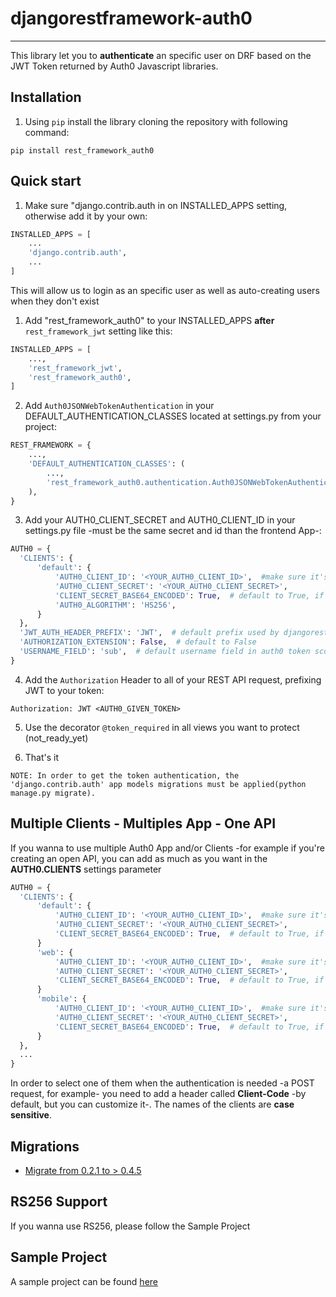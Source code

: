 djangorestframework-auth0
=====
___

This library let you to **authenticate** an specific user on DRF based on the JWT Token returned by Auth0 Javascript libraries.


Installation
-----------

1. Using `pip` install the library cloning the repository with following command:
``` shell
pip install rest_framework_auth0
```

Quick start
-----------

1. Make sure "django.contrib.auth in on INSTALLED_APPS setting, otherwise add it by your own:
``` python
INSTALLED_APPS = [
    ...
    'django.contrib.auth',
    ...
]
```
This will allow us to login as an specific user as well as auto-creating users when they don't exist

1. Add "rest_framework_auth0" to your INSTALLED_APPS **after** `rest_framework_jwt` setting like this:
``` python
INSTALLED_APPS = [
    ...,
    'rest_framework_jwt',
    'rest_framework_auth0',
]
```

2. Add `Auth0JSONWebTokenAuthentication` in your DEFAULT_AUTHENTICATION_CLASSES located at settings.py from your project:
``` python
REST_FRAMEWORK = {
    ...,
    'DEFAULT_AUTHENTICATION_CLASSES': (
        ...,
        'rest_framework_auth0.authentication.Auth0JSONWebTokenAuthentication',
    ),
}
```

3. Add your AUTH0_CLIENT_SECRET and AUTH0_CLIENT_ID in your settings.py file -must be the same secret and id than the frontend App-:
``` python
AUTH0 = {
  'CLIENTS': {
      'default': {
          'AUTH0_CLIENT_ID': '<YOUR_AUTH0_CLIENT_ID>',  #make sure it's the same string that aud attribute in your payload provides
          'AUTH0_CLIENT_SECRET': '<YOUR_AUTH0_CLIENT_SECRET>',
          'CLIENT_SECRET_BASE64_ENCODED': True,  # default to True, if you're Auth0 user since December, maybe you should set it to False
          'AUTH0_ALGORITHM': 'HS256',
      }
  },
  'JWT_AUTH_HEADER_PREFIX': 'JWT',  # default prefix used by djangorestframework_jwt
  'AUTHORIZATION_EXTENSION': False,  # default to False
  'USERNAME_FIELD': 'sub',  # default username field in auth0 token scope to use as token user
}
```

4. Add the `Authorization` Header to all of your REST API request, prefixing JWT to your token:
```
Authorization: JWT <AUTH0_GIVEN_TOKEN>
```
5. Use the decorator `@token_required` in all views you want to protect (not_ready_yet)

6. That's it

```
NOTE: In order to get the token authentication, the 'django.contrib.auth' app models migrations must be applied(python manage.py migrate).
```

Multiple Clients - Multiples App - One API
-----------
If you wanna to use multiple Auth0 App and/or Clients -for example if you're creating an open API, you can add as much as you want in the **AUTH0.CLIENTS** settings parameter

``` python
AUTH0 = {
  'CLIENTS': {
      'default': {
          'AUTH0_CLIENT_ID': '<YOUR_AUTH0_CLIENT_ID>',  #make sure it's the same string that aud attribute in your payload provides
          'AUTH0_CLIENT_SECRET': '<YOUR_AUTH0_CLIENT_SECRET>',
          'CLIENT_SECRET_BASE64_ENCODED': True,  # default to True, if you're Auth0 user since December, maybe you should set it to False
      }
      'web': {
          'AUTH0_CLIENT_ID': '<YOUR_AUTH0_CLIENT_ID>',  #make sure it's the same string that aud attribute in your payload provides
          'AUTH0_CLIENT_SECRET': '<YOUR_AUTH0_CLIENT_SECRET>',
          'CLIENT_SECRET_BASE64_ENCODED': True,  # default to True, if you're Auth0 user since December, maybe you should set it to False
      }
      'mobile': {
          'AUTH0_CLIENT_ID': '<YOUR_AUTH0_CLIENT_ID>',  #make sure it's the same string that aud attribute in your payload provides
          'AUTH0_CLIENT_SECRET': '<YOUR_AUTH0_CLIENT_SECRET>',
          'CLIENT_SECRET_BASE64_ENCODED': True,  # default to True, if you're Auth0 user since December, maybe you should set it to False
      }
  },
  ...
}
```

In order to select one of them when the authentication is needed -a POST request, for example- you need to add a header called **Client-Code** -by default, but you can customize it-.
The names of the clients are **case sensitive**.


Migrations
---
- [Migrate from 0.2.1 to > 0.4.5](docs/migrations.md)

RS256 Support
---
If you wanna use RS256, please follow the Sample Project

Sample Project
-----------
A sample project can be found [here][sample]

[sample]: https://github.com/mcueto/djangorestframework-auth0_sample
